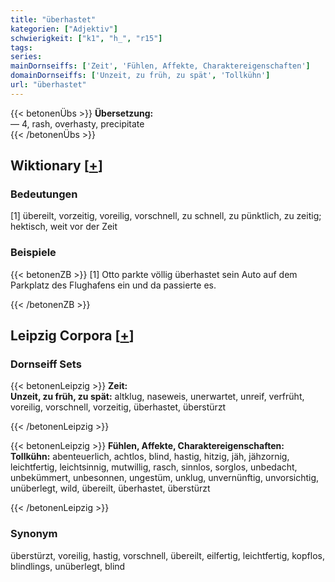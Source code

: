 ```yaml
---
title: "überhastet"
kategorien: ["Adjektiv"]
schwierigkeit: ["k1", "h_", "r15"]
tags:
series:
mainDornseiffs: ['Zeit', 'Fühlen, Affekte, Charaktereigenschaften']
domainDornseiffs: ['Unzeit, zu früh, zu spät', 'Tollkühn']
url: "überhastet"
---
```


{{< betonenÜbs >}}
**Übersetzung:**  
— 4, rash, overhasty, precipitate  
{{< /betonenÜbs >}}

## Wiktionary [[+](https://de.wiktionary.org/wiki/überhastet)]

### Bedeutungen
[1] übereilt, vorzeitig, voreilig, vorschnell, zu schnell, zu pünktlich, zu zeitig; hektisch, weit vor der Zeit  

### Beispiele
{{< betonenZB >}}
[1] Otto parkte völlig überhastet sein Auto auf dem Parkplatz des Flughafens ein und da passierte es.  

{{< /betonenZB >}}

## Leipzig Corpora [[+](https://corpora.uni-leipzig.de/en/res?word=überhastet&corpusId=deu_newscrawl-public_2018)]

### Dornseiff Sets
{{< betonenLeipzig >}}
**Zeit:**  
**Unzeit, zu früh, zu spät:** altklug, naseweis, unerwartet, unreif, verfrüht, voreilig, vorschnell, vorzeitig, überhastet, überstürzt  

{{< /betonenLeipzig >}}


{{< betonenLeipzig >}}
**Fühlen, Affekte, Charaktereigenschaften:**  
**Tollkühn:** abenteuerlich, achtlos, blind, hastig, hitzig, jäh, jähzornig, leichtfertig, leichtsinnig, mutwillig, rasch, sinnlos, sorglos, unbedacht, unbekümmert, unbesonnen, ungestüm, unklug, unvernünftig, unvorsichtig, unüberlegt, wild, übereilt, überhastet, überstürzt  

{{< /betonenLeipzig >}}

### Synonym
überstürzt, voreilig, hastig, vorschnell, übereilt, eilfertig, leichtfertig, kopflos, blindlings, unüberlegt, blind

